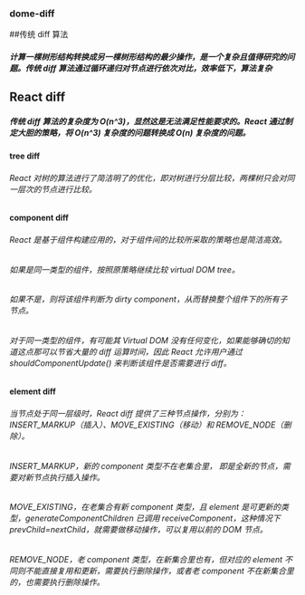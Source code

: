 ### dome-diff
##传统 diff 算法
##### 计算一棵树形结构转换成另一棵树形结构的最少操作，是一个复杂且值得研究的问题。传统 diff 算法通过循环递归对节点进行依次对比，效率低下，算法复杂
## React diff
##### 传统 diff 算法的复杂度为 O(n^3)，显然这是无法满足性能要求的。React 通过制定大胆的策略，将 O(n^3) 复杂度的问题转换成 O(n) 复杂度的问题。
####    tree diff
######  React 对树的算法进行了简洁明了的优化，即对树进行分层比较，两棵树只会对同一层次的节点进行比较。

#### component diff
######  React 是基于组件构建应用的，对于组件间的比较所采取的策略也是简洁高效。

######  如果是同一类型的组件，按照原策略继续比较 virtual DOM tree。
######  如果不是，则将该组件判断为 dirty component，从而替换整个组件下的所有子节点。
######  对于同一类型的组件，有可能其 Virtual DOM 没有任何变化，如果能够确切的知道这点那可以节省大量的 diff 运算时间，因此 React 允许用户通过 shouldComponentUpdate() 来判断该组件是否需要进行 diff。

#### element diff
######  当节点处于同一层级时，React diff 提供了三种节点操作，分别为：INSERT_MARKUP（插入）、MOVE_EXISTING（移动）和 REMOVE_NODE（删除）。

######  INSERT_MARKUP，新的 component 类型不在老集合里， 即是全新的节点，需要对新节点执行插入操作。
######  MOVE_EXISTING，在老集合有新 component 类型，且 element 是可更新的类型，generateComponentChildren 已调用 receiveComponent，这种情况下 prevChild=nextChild，就需要做移动操作，可以复用以前的 DOM 节点。
######  REMOVE_NODE，老 component 类型，在新集合里也有，但对应的 element 不同则不能直接复用和更新，需要执行删除操作，或者老 component 不在新集合里的，也需要执行删除操作。